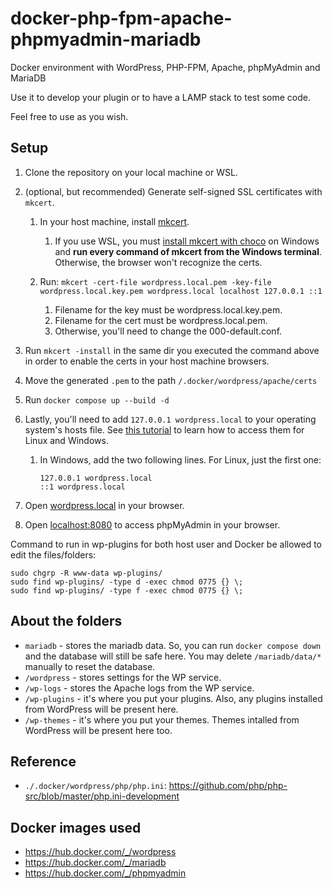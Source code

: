 # docker-php-fpm-apache-phpmyadmin-mariadb
Docker environment with WordPress, PHP-FPM, Apache, phpMyAdmin and MariaDB

Use it to develop your plugin or to have a LAMP stack to test some code.

Feel free to use as you wish.

## Setup
1. Clone the repository on your local machine or WSL.

2. (optional, but recommended) Generate self-signed SSL certificates with `mkcert`.
   1. In your host machine, install [mkcert](https://github.com/FiloSottile/mkcert).
      1. If you use WSL, you must [install mkcert with choco](https://github.com/FiloSottile/mkcert#windows) on Windows and **run every command of mkcert from the Windows terminal**. Otherwise, the browser won't recognize the certs.

   2. Run: `mkcert -cert-file wordpress.local.pem -key-file wordpress.local.key.pem wordpress.local localhost 127.0.0.1 ::1`
      1. Filename for the key must be wordpress.local.key.pem.
      2. Filename for the cert must be wordpress.local.pem.
      3. Otherwise, you'll need to change the 000-default.conf.

3. Run `mkcert -install` in the same dir you executed the command above in order to enable the certs in your host machine browsers.

4. Move the generated `.pem` to the path `/.docker/wordpress/apache/certs`

5. Run `docker compose up --build -d`

6. Lastly, you'll need to add `127.0.0.1 wordpress.local` to your operating system's hosts file. See [this tutorial](https://www.hostinger.com/tutorials/how-to-edit-hosts-file) to learn how to access them for Linux and Windows.
   1. In Windows, add the two following lines. For Linux, just the first one:

      ```
      127.0.0.1 wordpress.local
      ::1 wordpress.local
      ```

7. Open [wordpress.local](https://wordpress.local/) in your browser.

8. Open [localhost:8080](http://localhost:8080) to access phpMyAdmin in your browser.

Command to run in wp-plugins for both host user and Docker be allowed to edit the files/folders:
```
sudo chgrp -R www-data wp-plugins/
sudo find wp-plugins/ -type d -exec chmod 0775 {} \;
sudo find wp-plugins/ -type f -exec chmod 0775 {} \;
```

## About the folders

- `mariadb` - stores the mariadb data. So, you can run `docker compose down` and the database will still be safe here. You may delete `/mariadb/data/*` manually to reset the database.
- `/wordpress` - stores settings for the WP service.
- `/wp-logs` - stores the Apache logs from the WP service.
- `/wp-plugins` - it's where you put your plugins. Also, any plugins installed from WordPress will be present here.
- `/wp-themes` - it's where you put your themes. Themes intalled from WordPress will be present here too.

## Reference
* `./.docker/wordpress/php/php.ini`: https://github.com/php/php-src/blob/master/php.ini-development

## Docker images used
- https://hub.docker.com/_/wordpress
- https://hub.docker.com/_/mariadb
- https://hub.docker.com/_/phpmyadmin
